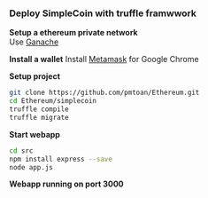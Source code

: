 ### Deploy SimpleCoin with truffle framwwork

**Setup a ethereum private network**  
Use [Ganache](https://truffleframework.com/ganache)   

**Install a wallet**
Install [Metamask](https://metamask.io/) for Google Chrome  

**Setup project**
```bash
git clone https://github.com/pmtoan/Ethereum.git  
cd Ethereum/simplecoin  
truffle compile  
truffle migrate  
```  

**Start webapp**  
```bash
cd src
npm install express --save  
node app.js  
```

**Webapp running on port 3000**  
